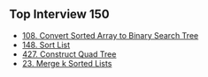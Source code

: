 

## Top Interview 150
* [108. Convert Sorted Array to Binary Search Tree](https://leetcode.com/problems/convert-sorted-array-to-binary-search-tree/)
* [148. Sort List](https://leetcode.com/problems/sort-list/description/)
* [427. Construct Quad Tree](https://leetcode.com/problems/construct-quad-tree/description/)
* [23. Merge k Sorted Lists](https://leetcode.com/problems/merge-k-sorted-lists/)